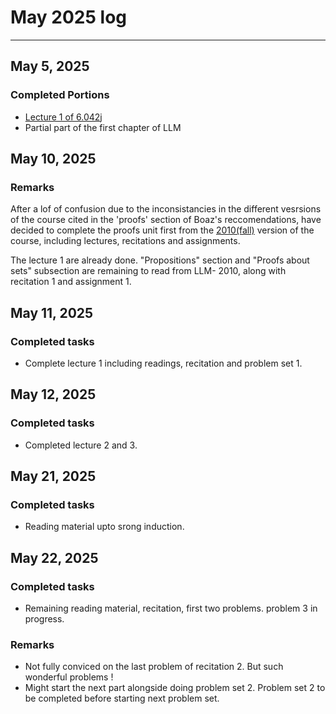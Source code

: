 # May 2025 log
---

## May 5, 2025

### Completed Portions 

- [Lecture 1 of 6.042j](https://youtu.be/L3LMbpZIKhQ?si=zZF57sicLo13GZUT)
- Partial part of the first chapter of LLM

## May 10, 2025

### Remarks

After a lof of confusion due to the inconsistancies in the different vesrsions of the course cited in the 'proofs' section of Boaz's reccomendations, have decided to complete the proofs unit first from the [2010(fall)](https://ocw.mit.edu/courses/6-042j-mathematics-for-computer-science-fall-2010/) version of the course, including lectures, recitations and assignments.

The lecture 1 are already done. "Propositions" section and "Proofs about sets" subsection are remaining to read from LLM- 2010, along with recitation 1 and assignment 1.

## May 11, 2025

### Completed tasks

- Complete lecture 1 including readings, recitation and problem set 1.

## May 12, 2025

### Completed tasks

- Completed lecture 2 and 3.

## May 21, 2025

### Completed tasks

- Reading material upto srong induction.

## May 22, 2025

### Completed tasks

- Remaining reading material, recitation, first two problems. problem 3 in progress.

### Remarks

- Not fully conviced on the last problem of recitation 2. But such wonderful problems !
- Might start the next part alongside doing problem set 2. Problem set 2 to be completed before starting next problem set.

